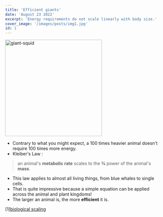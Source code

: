 ```yaml
---
title: 'Efficient giants'
date: 'August 23 2022'
excerpt: 'Energy requirements do not scale linearly with body size.'
cover_image: '/images/posts/img1.jpg'
id: 1
---
```


<img src='/images/content/giant-squid.jpg' width='310' alt='giant-squid' />

- Contrary to what you might expect, a 100 times heavier animal doesn't require 100 times more energy.
- Kleiber's Law :

> an animal's **metabolic rate** scales to the **3⁄4** power of the animal's **mass**.

- This law applies to almost all living things, from blue whales to single cells.
- That is quite impressive because a simple equation can be applied across the animal and plant kingdoms!
- The larger an animal is, the more **efficient** it is.

[1][biological scaling](https://www.britannica.com/science/allometry#ref1029706)
